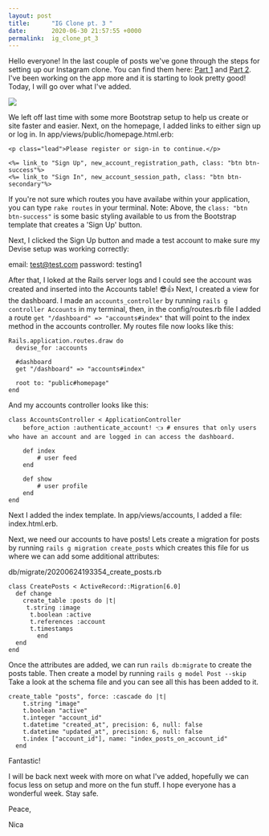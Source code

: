 ```yaml
---
layout: post
title:      "IG Clone pt. 3 "
date:       2020-06-30 21:57:55 +0000
permalink:  ig_clone_pt_3
---
```



Hello everyone! In the last couple of posts we've gone through the steps for setting up our Instagram clone. You can find them here: [Part 1](https://nicaa0695.github.io/ig_clone_in_ruby_on_rails) and [Part 2](https://nicaa0695.github.io/ig_clone_pt_2). I've been working on the app more and it is starting to look pretty good! Today, I will go over what I've added. 

![](https://pics.me.me/that-moment-when-your-code-works-best-moment-36108992.png)

We left off last time with some more Bootstrap setup to help us create or site faster and easier. Next, on the homepage, I added links to either sign up or log in. In app/views/public/homepage.html.erb: 
```
<p class="lead">Please register or sign-in to continue.</p>

<%= link_to "Sign Up", new_account_registration_path, class: "btn btn-success"%>
<%= link_to "Sign In", new_account_session_path, class: "btn btn-secondary"%>
```

If you're not sure which routes you have availabe within your application, you can type `rake routes` in your terminal. Note: Above, the `class: "btn btn-success"` is some basic styling available to us from the Bootstrap template that creates a 'Sign Up' button.

Next, I clicked the Sign Up button and made a test account to make sure my Devise setup was working correctly:

email: test@test.com
password: testing1

After that, I loked at the Rails server logs and I could see the account was created and inserted into the Accounts table! 😎👍 Next, I created a view for the dashboard. I made an `accounts_controller` by running `rails g controller Accounts` in my terminal, then, in the config/routes.rb file I added a route `get "/dashboard" => "accounts#index"` that will point to the index method in the accounts controller. My routes file now looks like this: 
```
Rails.application.routes.draw do
  devise_for :accounts

  #dashboard
  get "/dashboard" => "accounts#index"

  root to: "public#homepage"
end
```

And my accounts controller looks like this: 

```
class AccountsController < ApplicationController
    before_action :authenticate_account! 👈 # ensures that only users who have an account and are logged in can access the dashboard.

    def index 
        # user feed
    end

    def show 
        # user profile
    end
end
```

Next I added the index template. In app/views/accounts, I added a file: index.html.erb. 

Next, we need our accounts to have posts! Lets create a migration for posts by running `rails g migration create_posts` which creates this file for us where we can add some additional attributes: 

db/migrate/20200624193354_create_posts.rb
```
class CreatePosts < ActiveRecord::Migration[6.0]
  def change
    create_table :posts do |t|
	 t.string :image
      t.boolean :active
      t.references :account
      t.timestamps
		end
  end
end
```

Once the attributes are added, we can run `rails db:migrate` to create the posts table. Then create a model by running `rails g model Post --skip` Take a look at the schema file and you can see all this has been added to it. 

```
create_table "posts", force: :cascade do |t|
    t.string "image"
    t.boolean "active"
    t.integer "account_id"
    t.datetime "created_at", precision: 6, null: false
    t.datetime "updated_at", precision: 6, null: false
    t.index ["account_id"], name: "index_posts_on_account_id"
  end
```

Fantastic! 

I will be back next week with more on what I've added, hopefully we can focus less on setup and more on the fun stuff. I hope everyone has a wonderful week. Stay safe.

Peace, 

Nica

